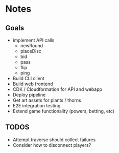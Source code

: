 Notes
=====

## Goals

+ implement API calls
    + newRound
    + placeDisc
    + bid
    + pass
    + flip
    + ping
+ Build CLI client
+ Build web frontend
+ CDK / Cloudformation for API and webapp
+ Deploy pipeline
+ Get art assets for plants / thorns
+ E2E integration testing
+ Extend game functionality
  (powers, betting, etc)


## TODOS

+ Attempt traverse should collect failures
+ Consider how to disconnect players?
